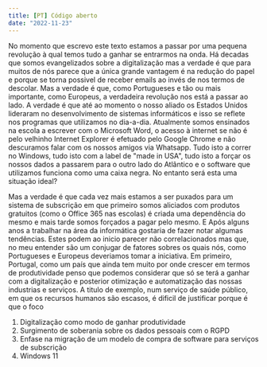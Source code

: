 ```yaml
---
title: [PT] Código aberto
date: "2022-11-23" 
---
```


No momento que escrevo este texto estamos a passar por uma pequena revolução à qual temos tudo a ganhar se entrarmos na onda. Há decadas que somos evangelizados sobre a digitalização mas a verdade é que para muitos de nós parece que a única grande vantagem é na redução do papel e porque se torna possivel de receber emails ao invés de nos termos de descolar. Mas a verdade é que, como Portugueses e tão ou mais importante, como Europeus, a verdadeira revolução nos está a passar ao lado. A verdade é que até ao momento o nosso aliado os Estados Unidos lideraram no desenvolvimento de sistemas informáticos e isso se reflete nos programas que utilizamos no dia-a-dia. Atualmente somos ensinados na escola a escrever com o Microsoft Word, o acesso à internet se não é pelo velhinho Internet Explorer é efetuado pelo Google Chrome e não descuramos falar com os nossos amigos via Whatsapp. Tudo isto a correr no Windows, tudo isto com a label de "made in USA", tudo isto a forçar os nossos dados a passarem para o outro lado do Atlântico e o software que utilizamos funciona como uma caixa negra. No entanto será esta uma situação ideal?

Mas a verdade é que cada vez mais estamos a ser puxados para um sistema de subscrição em que primeiro somos aliciados com produtos gratuitos (como o Office 365 nas escolas) é criada uma dependência do mesmo e mais tarde somos forçados a pagar pelo mesmo. E
Após alguns anos a trabalhar na área da informática gostaria de fazer notar algumas tendências. Estes podem ao inicio parecer não correlacionados mas que, no meu entender são um conjugar de fatores sobres os quais nós, como Portugueses e Europeus deveriamos tomar a iniciativa. Em primeiro, Portugal, como um país que ainda tem muito por onde crescer em termos de produtividade penso que podemos considerar que só se terá a ganhar com a digitalização e posterior otimização e automatização das nossas industrias e serviços. A titulo de exemplo, num serviço de saúde público, em que os recursos humanos são escasos, é dificil de justificar porque é que o foco

1. Digitalização como modo de ganhar produtividade
2. Surgimento de soberania sobre os dados pessoais com o RGPD
3. Enfase na migração de um modelo de compra de software para serviços de subscrição
4. Windows 11
